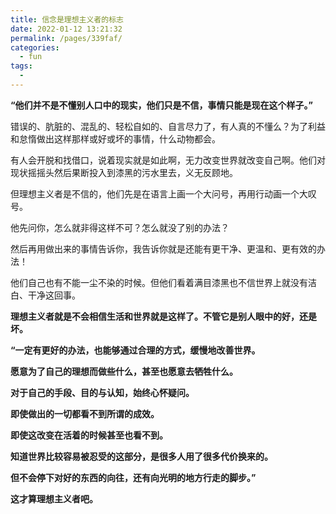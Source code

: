 ```yaml
---
title: 信念是理想主义者的标志
date: 2022-01-12 13:21:32
permalink: /pages/339faf/
categories:
  - fun
tags:
  - 
---
```

**“他们并不是不懂别人口中的现实，他们只是不信，事情只能是现在这个样子。”**



错误的、肮脏的、混乱的、轻松自如的、自言尽力了，有人真的不懂么？为了利益和怠惰做出这样那样或好或坏的事情，什么动物都会。

有人会开脱和找借口，说着现实就是如此啊，无力改变世界就改变自己啊。他们对现状摇摇头然后果断投入到漆黑的污水里去，义无反顾地。

但理想主义者是不信的，他们先是在语言上画一个大问号，再用行动画一个大叹号。

他先问你，怎么就非得这样不可？怎么就没了别的办法？

然后再用做出来的事情告诉你，我告诉你就是还能有更干净、更温和、更有效的办法！

他们自己也有不能一尘不染的时候。但他们看着满目漆黑也不信世界上就没有洁白、干净这回事。

**理想主义者就是不会相信生活和世界就是这样了。不管它是别人眼中的好，还是坏。**

**“一定有更好的办法，也能够通过合理的方式，缓慢地改善世界。**

**愿意为了自己的理想而做些什么，甚至也愿意去牺牲什么。**

**对于自己的手段、目的与认知，始终心怀疑问。**

**即使做出的一切都看不到所谓的成效。**

**即使这改变在活着的时候甚至也看不到。**

**知道世界比较容易被忍受的这部分，是很多人用了很多代价换来的。**

**但不会停下对好的东西的向往，还有向光明的地方行走的脚步。”**

**这才算理想主义者吧。**